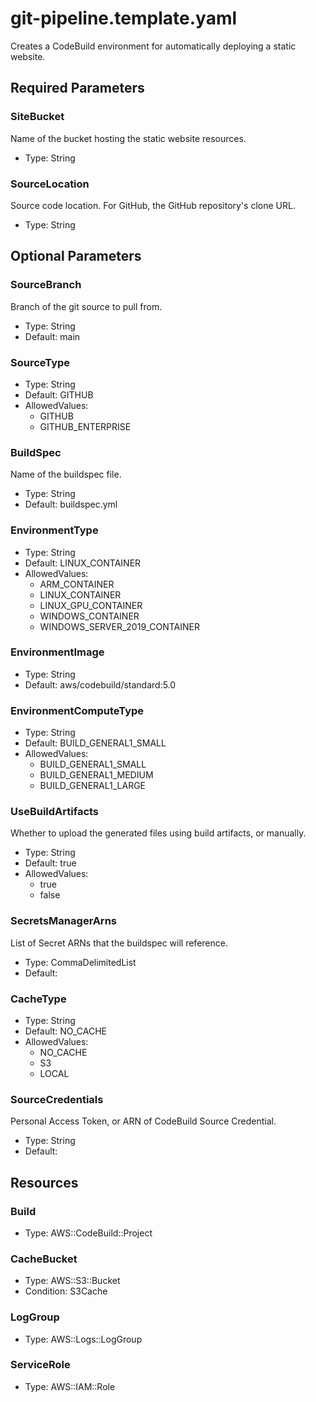 # git-pipeline.template.yaml

Creates a CodeBuild environment for automatically deploying a static website.

## Required Parameters

### SiteBucket

Name of the bucket hosting the static website resources.

- Type: String

### SourceLocation

Source code location. For GitHub, the GitHub repository's clone URL.

- Type: String

## Optional Parameters

### SourceBranch

Branch of the git source to pull from.

- Type: String
- Default: main

### SourceType

- Type: String
- Default: GITHUB
- AllowedValues:
  - GITHUB
  - GITHUB_ENTERPRISE

### BuildSpec

Name of the buildspec file.

- Type: String
- Default: buildspec.yml

### EnvironmentType

- Type: String
- Default: LINUX_CONTAINER
- AllowedValues:
  - ARM_CONTAINER
  - LINUX_CONTAINER
  - LINUX_GPU_CONTAINER
  - WINDOWS_CONTAINER
  - WINDOWS_SERVER_2019_CONTAINER

### EnvironmentImage

- Type: String
- Default: aws/codebuild/standard:5.0

### EnvironmentComputeType

- Type: String
- Default: BUILD_GENERAL1_SMALL
- AllowedValues:
  - BUILD_GENERAL1_SMALL
  - BUILD_GENERAL1_MEDIUM
  - BUILD_GENERAL1_LARGE

### UseBuildArtifacts

Whether to upload the generated files using build artifacts, or manually.

- Type: String
- Default: true
- AllowedValues:
  - true
  - false

### SecretsManagerArns

List of Secret ARNs that the buildspec will reference.

- Type: CommaDelimitedList
- Default: 

### CacheType

- Type: String
- Default: NO_CACHE
- AllowedValues:
  - NO_CACHE
  - S3
  - LOCAL

### SourceCredentials

Personal Access Token, or ARN of CodeBuild Source Credential.

- Type: String
- Default: 

## Resources

### Build

- Type: AWS::CodeBuild::Project

### CacheBucket

- Type: AWS::S3::Bucket
- Condition: S3Cache

### LogGroup

- Type: AWS::Logs::LogGroup

### ServiceRole

- Type: AWS::IAM::Role